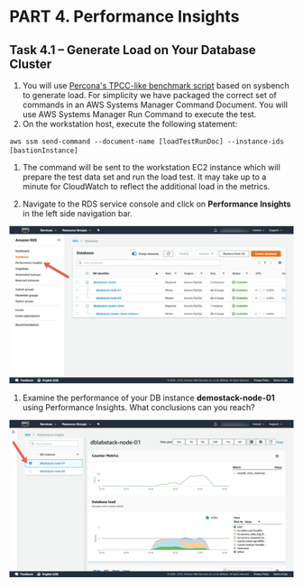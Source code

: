 # PART 4. Performance Insights

## Task 4.1 – Generate Load on Your Database Cluster

1. You will use [Percona's TPCC-like benchmark script](https://github.com/Percona-Lab/sysbench-tpcc) based on sysbench to generate load. For simplicity we have packaged the correct set of commands in an AWS Systems Manager Command Document. You will use AWS Systems Manager Run Command to execute the test.
2. On the workstation host, execute the following statement:

```
aws ssm send-command --document-name [loadTestRunDoc] --instance-ids [bastionInstance]
```

1. The command will be sent to the workstation EC2 instance which will prepare the test data set and run the load test. It may take up to a minute for CloudWatch to reflect the additional load in the metrics.

1. Navigate to the RDS service console and click on **Performance Insights** in the left side navigation bar.

![image19](./img/image019.png)


1. Examine the performance of your DB instance **demostack-node-01** using Performance Insights. What conclusions can you reach?

![image20](./img/image020.png)


